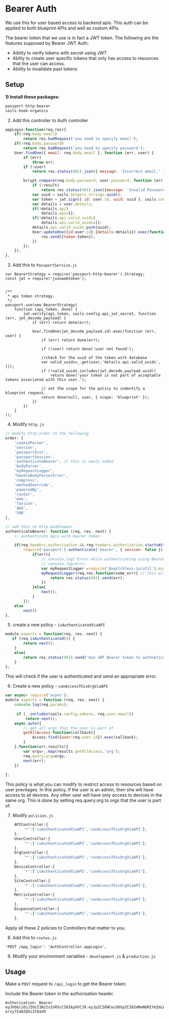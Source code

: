 # Bearer Auth
We use this for user based access to backend apis. This auth can be applied to both blueprint APIs and well as custom APIs. 

The bearer token that we use is in fact a JWT token. The following are the features supposed by Bearer JWT Auth: 

- Aiblity to verify tokens with secret using JWT
- Abilty to create user specific tokens that only has access to resources that the user can access. 
- Ability to invalidate past tokens

## Setup 
**1) Install these packages:**
```js
passport-http-bearer
sails-hook-organics

```

2) Add this controller to Auth controller
```js
appLogin:function(req,res){
    if(!req.body.email)
        return res.badRequest('you need to specify email');
    if(!req.body.password)
        return res.badRequest('you need to specify password');
    User.findOne({ email: req.body.email }, function (err, user) {
        if (err) 
            throw err;
        if (!user)
            return res.status(401).json({ message: 'Incorrect email.' });

        bcrypt.compare(req.body.password, user.password, function (err, result) {
            if (!result)
                return res.status(401).json({message: 'Invalid Password'});
            var uuid = sails.helpers.strings.uuid();
            var token = jwt.sign({ id: user.id, uuid: uuid }, sails.config.api_jwt_secret);
            var details = user.details;
            if(!details.api)
                details.api={};
            if(!details.api.valid_uuids)
                details.api.valid_uuids=[];
            details.api.valid_uuids.push(uuid);
            User.updateOne({id:user.id},{details:details}).exec(function(err,result){
                res.send({token:token});
            })
        });
    });
},
```

3) Add this to `PassportService.js`

```
var BearerStrategy = require('passport-http-bearer').Strategy;
const jwt = require('jsonwebtoken'); 


/**
 * api token strategy.
 */
passport.use(new BearerStrategy(
    function (api_token, done) {
        jwt.verify(api_token, sails.config.api_jwt_secret, function (err, jwt_decode_payload) {
            if (err) return done(err);
            
            User.findOne(jwt_decode_payload.id).exec(function (err, user) {
                if (err) return done(err);

                if (!user) return done('user not found');

                //check for the uuid of the token with database
                var valid_uuids=_.get(user,'details.api.valid_uuids',[]);
                if (!valid_uuids.includes(jwt_decode_payload.uuid))
                    return done('your token is not part of acceptable tokens associated with this user.');

                // set the scope for the policy to indentify a blueprint request.
                return done(null, user, { scope: 'blueprint' });
            })
        })
    }
));
```

4) Modify `http.js`

```js
// modify http.order to the following
order: [
    'cookieParser',
    'session',
    'passportInit',     
    'passportSession',
    'authenticateBearer', // this is newly added
    'bodyParser',
    'myRequestLogger',
    'handleBodyParserError',
    'compress',
    'methodOverride',
    'poweredBy',
    'router',
    'www',
    'favicon',
    '404',
    '500'
],

// add this to http.middlewear
authenticateBearer: function (req, res, next) {
    // authenticate apis with bearer token

    if(req.headers.authorization && req.headers.authorization.startsWith('Bearer'))
        require('passport').authenticate('bearer', { session: false })(req, res, function(err){
            if(err){
                // console.log('Error while authenticating using Bearer token');
                // console.log(err);
                var myRequestLogger =require('@switchless-io/util').middleware.requestLogger;
                myRequestLogger(req,res,function(some_err){ // this will log the item to logger
                    return res.status(401).send(err);
                })
            }else{
                next();
            }
        });
    else
        next()
},

```

5) create a new policy - `isAuthenticatedViaAPI`
```js
module.exports = function(req, res, next) {
   if (req.isAuthenticated()) {
        return next();
    }
    else{
        return res.status(401).send('Use JWT Bearer token to authneticated yourself');
    }
};
```
This will check if the user is authenticated and send an appropriate error. 

6) Create a new policy - `canAccessThisOrgViaAPI`
```js
var async= require('async');
module.exports = function (req, res, next) {
    console.log(req.params);
    
     if (_.includes(sails.config.admins, req.user.email)) 
         return next();
    async.auto({
        // get all orgs that the user is part of
        getAllAccess:function(callback){
            Access.find({user:req.user.id}).exec(callback);
        }
    },function(err,results){
        var orgs=_.map(results.getAllAccess,'org');
        req.query.org=orgs;
        next(err);
    })
        
};
```
This policy is what you can modify to restrict access to resources based on user previlages. In this policy, if the user is an admin, then she will have access to all devices. Any other user will have only access to devices in the same org. This is done by setting req.query.org to orgs that the user is part of. 

7) Modify `policies.js`

```js
    APIController:{
        '*':['isAuthenticatedViaAPI','canAccessThisOrgViaAPI'],
    },
    UserController:{
        '*':['isAuthenticatedViaAPI','canAccessThisOrgViaAPI'],
    },
    OrgController:{
        '*':['isAuthenticatedViaAPI','canAccessThisOrgViaAPI'],
    },
    DeviceController:{
        '*':['isAuthenticatedViaAPI','canAccessThisOrgViaAPI'],
    },
    SiteController:{
        '*':['isAuthenticatedViaAPI','canAccessThisOrgViaAPI'],
    },
    MetricController:{
        '*':['isAuthenticatedViaAPI','canAccessThisOrgViaAPI'],
    },
    DispenseController:{
        '*':['isAuthenticatedViaAPI','canAccessThisOrgViaAPI'],
    },
```
Apply all these 2 policies to Controllers that matter to you. 

8) Add this to `routes.js`
```
'POST /app_login': 'AuthController.appLogin',
```

9) Modify your environment variables - `development.js` & `production.js`


## Usage

Make a `POST` request to `/api_login` to get the Bearer token. 

Include the Bearer token in the authorisation header. 
```
Authorization: Bearer eyJhbGciOiJIUzI1NiIsInR5cCI6IkpXVCJ9.eyJpZCI6NCwidXVpZCI6ImMwNGM1YmZmLWFhNGYtNGU2OC1iNjk1LWI1ZWZmZmVlNjNjZCIsImlhdCI6MTU5NjU0NDIyOH0.Y42sktgmJ8PqTxx1KhlStXWU-orzy7Ia0ZQXiZt6aV0
```
